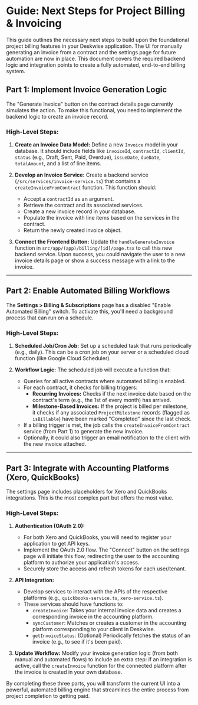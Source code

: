 # Guide: Next Steps for Project Billing & Invoicing

This guide outlines the necessary next steps to build upon the foundational project billing features in your Deskwise application. The UI for manually generating an invoice from a contract and the settings page for future automation are now in place. This document covers the required backend logic and integration points to create a fully automated, end-to-end billing system.

## Part 1: Implement Invoice Generation Logic

The "Generate Invoice" button on the contract details page currently simulates the action. To make this functional, you need to implement the backend logic to create an invoice record.

### High-Level Steps:

1.  **Create an Invoice Data Model:** Define a new `Invoice` model in your database. It should include fields like `invoiceId`, `contractId`, `clientId`, `status` (e.g., Draft, Sent, Paid, Overdue), `issueDate`, `dueDate`, `totalAmount`, and a list of line items.

2.  **Develop an Invoice Service:** Create a backend service (`/src/services/invoice-service.ts`) that contains a `createInvoiceFromContract` function. This function should:
    *   Accept a `contractId` as an argument.
    *   Retrieve the contract and its associated services.
    *   Create a new invoice record in your database.
    *   Populate the invoice with line items based on the services in the contract.
    *   Return the newly created invoice object.

3.  **Connect the Frontend Button:** Update the `handleGenerateInvoice` function in `src/app/(app)/billing/[id]/page.tsx` to call this new backend service. Upon success, you could navigate the user to a new invoice details page or show a success message with a link to the invoice.

---

## Part 2: Enable Automated Billing Workflows

The **Settings > Billing & Subscriptions** page has a disabled "Enable Automated Billing" switch. To activate this, you'll need a background process that can run on a schedule.

### High-Level Steps:

1.  **Scheduled Job/Cron Job:** Set up a scheduled task that runs periodically (e.g., daily). This can be a cron job on your server or a scheduled cloud function (like Google Cloud Scheduler).

2.  **Workflow Logic:** The scheduled job will execute a function that:
    *   Queries for all active contracts where automated billing is enabled.
    *   For each contract, it checks for billing triggers:
        *   **Recurring Invoices:** Checks if the next invoice date based on the contract's term (e.g., the 1st of every month) has arrived.
        *   **Milestone-Based Invoices:** If the project is billed per milestone, it checks if any associated `ProjectMilestone` records (flagged as `isBillable`) have been marked "Completed" since the last check.
    *   If a billing trigger is met, the job calls the `createInvoiceFromContract` service (from Part 1) to generate the new invoice.
    *   Optionally, it could also trigger an email notification to the client with the new invoice attached.

---

## Part 3: Integrate with Accounting Platforms (Xero, QuickBooks)

The settings page includes placeholders for Xero and QuickBooks integrations. This is the most complex part but offers the most value.

### High-Level Steps:

1.  **Authentication (OAuth 2.0):**
    *   For both Xero and QuickBooks, you will need to register your application to get API keys.
    *   Implement the OAuth 2.0 flow. The "Connect" button on the settings page will initiate this flow, redirecting the user to the accounting platform to authorize your application's access.
    *   Securely store the access and refresh tokens for each user/tenant.

2.  **API Integration:**
    *   Develop services to interact with the APIs of the respective platforms (e.g., `quickbooks-service.ts`, `xero-service.ts`).
    *   These services should have functions to:
        *   `createInvoice`: Takes your internal invoice data and creates a corresponding invoice in the accounting platform.
        *   `syncCustomer`: Matches or creates a customer in the accounting platform corresponding to your client in Deskwise.
        *   `getInvoiceStatus`: (Optional) Periodically fetches the status of an invoice (e.g., to see if it's been paid).

3.  **Update Workflow:** Modify your invoice generation logic (from both manual and automated flows) to include an extra step: if an integration is active, call the `createInvoice` function for the connected platform after the invoice is created in your own database.

By completing these three parts, you will transform the current UI into a powerful, automated billing engine that streamlines the entire process from project completion to getting paid.
